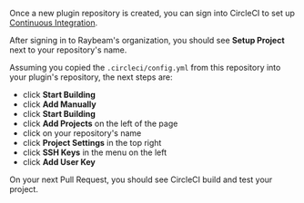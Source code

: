 Once a new plugin repository is created, you can sign into CircleCI to set up [Continuous Integration](https://app.circleci.com/projects).  
  
After signing in to Raybeam's organization, you should see **Setup Project** next to your repository's name.  
  
Assuming you copied the `.circleci/config.yml` from this repository into your plugin's repository, the next steps are:  
- click **Start Building**  
- click **Add Manually**  
- click **Start Building**  
- click **Add Projects** on the left of the page  
- click on your repository's name  
- click **Project Settings** in the top right  
- click **SSH Keys** in the menu on the left  
- click **Add User Key**

  
On your next Pull Request, you should see CircleCI build and test your project.
